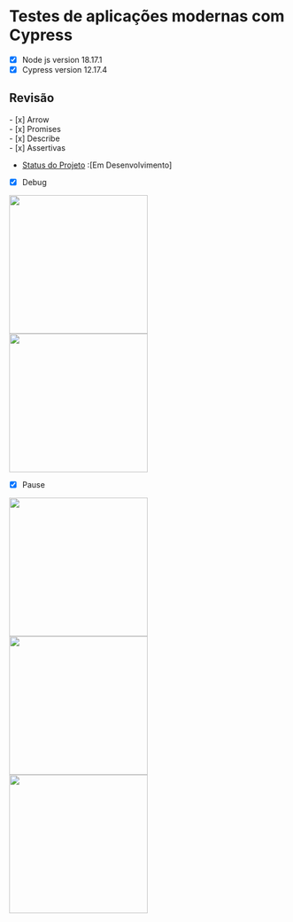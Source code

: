 # Testes de aplicações modernas com Cypress
- [X] Node js version 18.17.1
- [X] Cypress version 12.17.4

<h2> Revisão</h2>
- [x] Arrow <br>       
- [x] Promises <br>
- [x] Describe <br>
- [x] Assertivas <br>
 
* [Status do Projeto]() :[Em Desenvolvimento] 
   
- [x] Debug <br>
<p float="left">

 <img src="https://github.com/JoniclerSaldanha01/Testes-de-aplicacoes-modernas-com-Cypress/assets/92189129/75e87583-2247-4fa5-97c9-c0691fd31a0b.jpg" width="250" /> <br>
 <img src="https://github.com/JoniclerSaldanha01/Testes-de-aplicacoes-modernas-com-Cypress/assets/92189129/1abbe84f-2467-4c1f-8f05-5a489b74b490.jpg" width="250" /> <br>
- [x] Pause <br>
<p float="left">
 <img src="https://github.com/JoniclerSaldanha01/Testes-de-aplicacoes-modernas-com-Cypress/assets/92189129/f7b038d1-e8cd-45c5-947d-d2da3e84724c.jpg" width="250" /> <br>
 <img src="https://github.com/JoniclerSaldanha01/Testes-de-aplicacoes-modernas-com-Cypress/assets/92189129/b14e3f99-97dd-4c1c-946a-d6a92638ce32.jpg" width="250" /> <br>
 <img src="https://github.com/JoniclerSaldanha01/Testes-de-aplicacoes-modernas-com-Cypress/assets/92189129/cddd656d-5ebe-4a34-821b-729200e99fbb.jpg" width="250" />
  
